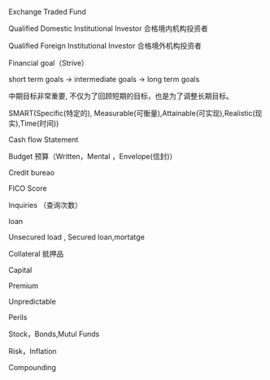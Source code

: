  Exchange Traded Fund

Qualified Domestic Institutional Investor 合格境内机构投资者

Qualified Foreign Institutional Investor 合格境外机构投资者 



Financial goal（Strive）

short term goals -> intermediate goals  -> long term goals

中期目标非常重要, 不仅为了回顾短期的目标，也是为了调整长期目标。

SMART(Specific(特定的), Measurable(可衡量),Attainable(可实现),Realistic(现实),Time(时间))

Cash flow Statement

Budget 预算（Written，Mental ，Envelope(信封)）

Credit bureao

FICO Score

Inquiries （查询次数）

loan

Unsecured load , Secured loan,mortatge  

Collateral 抵押品

Capital

Premium

Unpredictable

Perils

Stock，Bonds,Mutul Funds

Risk，Inflation

Compounding

